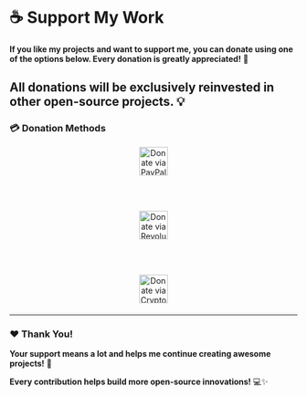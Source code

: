 # ☕ Support My Work

**If you like my projects and want to support me, you can donate using one of the options below. Every donation is greatly appreciated!** 🙌

## **All donations will be exclusively reinvested in other open-source projects.** 💡

### 💳 Donation Methods

<div align="center" style="margin-bottom: 20px;">
  
  <a href="https://paypal.me/GabrielPolverini?country.x=IT&locale.x=it_IT" target="_blank" style="margin: 10px;">
    <img src="https://img.shields.io/badge/Donate%20-PayPal-0070BA?style=for-the-badge&logo=paypal&logoColor=white" height="50" alt="Donate via PayPal" />
  </a>
  
  <br><br>
  
  <a href="https://revolut.me/ilgabry2" target="_blank" style="margin: 10px;">
    <img src="https://img.shields.io/badge/Donate%20-Revolut-0075EB?style=for-the-badge&logo=revolut&logoColor=white" height="50" alt="Donate via Revolut" />
  </a>
  
  <br><br>
  
  <a href="https://yourcryptolink.com" target="_blank" style="margin: 10px;">
    <img src="https://img.shields.io/badge/Donate%20-Crypto-F7931A?style=for-the-badge&logo=bitcoin&logoColor=white" height="50" alt="Donate via Crypto" />
  </a>
  
</div>

---

### ❤️ Thank You!
**Your support means a lot and helps me continue creating awesome projects!** 🚀

**Every contribution helps build more open-source innovations!** 💻✨
